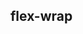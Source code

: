 ## flex-wrap


<!-- CSSJSON.flex-wrap.description -->

<!-- CSSJSON.flex-wrap.syntax -->

<!-- CSSJSON.flex-wrap.values -->

<!-- CSSJSON.flex-wrap.defaultValue -->

<!-- CSSJSON.flex-wrap.unixTags -->

<!-- CSSJSON.flex-wrap.compatibility -->

<!-- CSSJSON.flex-wrap.example -->

<!-- CSSJSON.flex-wrap.reference -->
